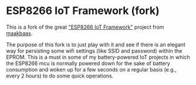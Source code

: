# ESP8266 IoT Framework (fork)

This is a fork of the great ["ESP8266 IoT Framework"](https://github.com/maakbaas/esp8266-iot-framework) project from [maakbaas](https://github.com/maakbaas). 

The purpose of this fork is to just play with it and see if there is an elegant way for persisting some wifi settings (like SSID and password) within the EPROM. This is a must in some of my battery-powered IoT projects in which the ESP8266 mcu is normally powered down for the sake of battery consumption and woken up for a few seconds on a regular basis (e.g., every 2 hours) to do some quick operations.

